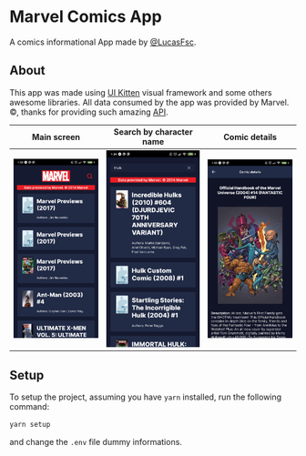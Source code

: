 # Marvel Comics App

A comics informational App made by [@LucasFsc](https://github.com/LucasFsc).

## About

This app was made using [UI Kitten](https://akveo.github.io/react-native-ui-kitten/) visual framework and some others awesome libraries. All data consumed by the app was provided by Marvel. ©, thanks for providing such amazing [API](https://developer.marvel.com/).

|Main screen|Search by character name|Comic details|
|-|-|-|
|![main](./screenshots/main.jpg)|![search](./screenshots/search.jpg)|![details](./screenshots/details.jpg)|

## Setup

To setup the project, assuming you have `yarn` installed, run the following command:

```sh
yarn setup
```

and change the `.env` file dummy informations.
